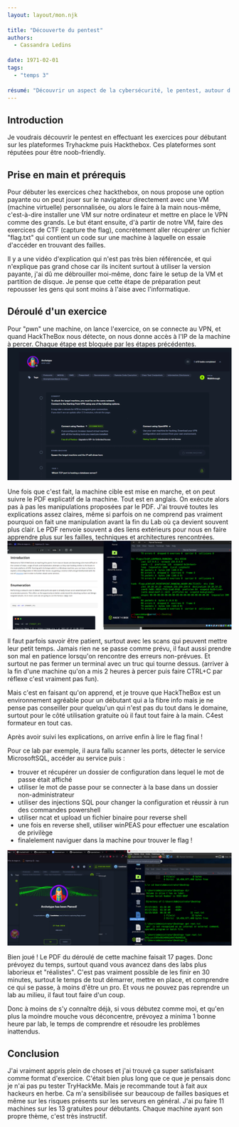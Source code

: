 ```yaml
---
layout: layout/mon.njk

title: "Découverte du pentest"
authors:
  - Cassandra Ledins

date: 1971-02-01
tags: 
  - "temps 3"

résumé: "Découvrir un aspect de la cybersécurité, le pentest, autour d'exercices en ligne variés"
---
```


## Introduction

Je voudrais découvrir le pentest en effectuant les exercices pour débutant sur les plateformes Tryhackme puis Hackthebox. Ces plateformes sont réputées pour être noob-friendly.

## Prise en main et prérequis

Pour débuter les exercices chez hackthebox, on nous propose une option payante ou on peut jouer sur le navigateur directement avec une VM (machine virtuelle) personnalisée, ou alors le faire à la main nous-même, c'est-à-dire installer une VM sur notre ordinateur et mettre en place le VPN comme des grands. Le but étant ensuite, d'à partir de notre VM, faire des exercices de CTF (capture the flag), concrètement aller récupérer un fichier "flag.txt" qui contient un code sur une machine à laquelle on essaie d'accéder en trouvant des failles.

Il y a une vidéo d'explication qui n'est pas très bien référencée, et qui n'explique pas grand chose car ils incitent surtout à utiliser la version payante, j'ai dû me débrouiller moi-même, donc faire le setup de la VM et partition de disque. Je pense que cette étape de préparation peut repousser les gens qui sont moins à l'aise avec l'informatique.

## Déroulé d'un exercice

Pour "pwn" une machine, on lance l'exercice, on se connecte au VPN, et quand HackTheBox nous détecte, on nous donne accès à l'IP de la machine à percer. Chaque étape est bloquée par les étapes précédentes.
![](./Intro.webp)

Une fois que c'est fait, la machine cible est mise en marche, et on peut suivre le PDF explicatif de la machine. Tout est en anglais. On exécute alors pas à pas les manipulations proposées par le PDF. J'ai trouvé toutes les explications assez claires, même si parfois on ne comprend pas vraiment pourquoi on fait une manipulation avant la fin du Lab où ça devient souvent plus clair. Le PDF renvoie souvent a des liens extérieurs pour nous en faire apprendre plus sur les failles, techniques et architectures rencontrées. 
![](./deroule.webp)

Il faut parfois savoir être patient, surtout avec les scans qui peuvent mettre leur petit temps. Jamais rien ne se passe comme prévu, il faut aussi prendre son mal en patience lorsqu'on rencontre des erreurs non-prévues. Et surtout ne pas fermer un terminal avec un truc qui tourne dessus. (arriver à la fin d'une machine qu'on a mis 2 heures à percer puis faire CTRL+C par réflexe c'est vraiment pas fun). 

Mais c'est en faisant qu'on apprend, et je trouve que HackTheBox est un environnement agréable pour un débutant qui a la fibre info mais je ne pense pas conseiller pour quelqu'un qui n'est pas du tout dans le domaine, surtout pour le côté utilisation gratuite où il faut tout faire à la main. C4est formateur en tout cas.

Après avoir suivi les explications, on arrive enfin à lire le flag final !

Pour ce lab par exemple, il aura fallu scanner les ports, détecter le service MicrosoftSQL, accéder au service puis :

- trouver et récupérer un dossier de configuration dans lequel le mot de passe était affiché
- utiliser le mot de passe pour se connecter à la base dans un dossier non-administrateur
- utiliser des injections SQL pour changer la configuration et réussir à run des commandes powershell
- utiliser ncat et upload un fichier binaire pour reverse shell
- une fois en reverse shell, utiliser winPEAS pour effectuer une escalation de privilège 
- finalelement naviguer dans la machine pour trouver le flag !

![](./final.webp)

Bien joué ! Le PDF du déroulé de cette machine faisait 17 pages. Donc prévoyez du temps, surtout quand vous avancez dans des labs plus laborieux et "réalistes". C'est pas vraiment possible de les finir en 30 minutes, surtout le temps de tout démarrer, mettre en place, et comprendre ce qui se passe, à moins d'être un pro. Et vous ne pouvez pas reprendre un lab au milieu, il faut tout faire d'un coup. 

Donc à moins de s'y connaître déjà, si vous débutez comme moi, et qu'en plus la moindre mouche vous déconcentre, prévoyez a minima 1 bonne heure par lab, le temps de comprendre et résoudre les problèmes inattendus.

## Conclusion

J'ai vraiment appris plein de choses et j'ai trouvé ça super satisfaisant comme format d'exercice. C'était bien plus long que ce que je pensais donc je n'ai pas pu tester TryHackMe. Mais je recommande tout à fait aux hackeurs en herbe. Ca m'a sensibilisée sur beaucoup de failles basiques et même sur les risques présents sur les serveurs en général. J'ai pu faire 11 machines sur les 13 gratuites pour débutants. Chaque machine ayant son propre thème, c'est très instructif.

